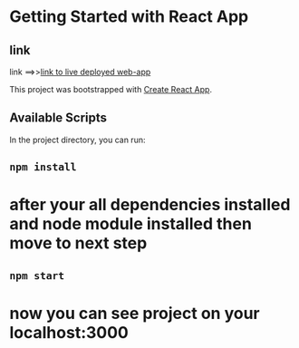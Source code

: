 # Getting Started with React App
## link
<p>link  ==>><a style="" href="https://pankajsahh.github.io/faculty-dashboard/">link to live deployed web-app</a></p> 

This project was bootstrapped with [Create React App](https://github.com/facebook/create-react-app).

## Available Scripts

In the project directory, you can run:

## `npm install`
# after your all dependencies installed and node module installed then move to next step 
## `npm start`
# now you can see project on your localhost:3000
